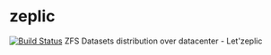 # zeplic
[![Build Status](https://travis-ci.org/nfrance-conseil/zeplic.svg?branch=master)](https://travis-ci.org/nfrance-conseil/zeplic)
ZFS Datasets distribution over datacenter - Let'zeplic 
